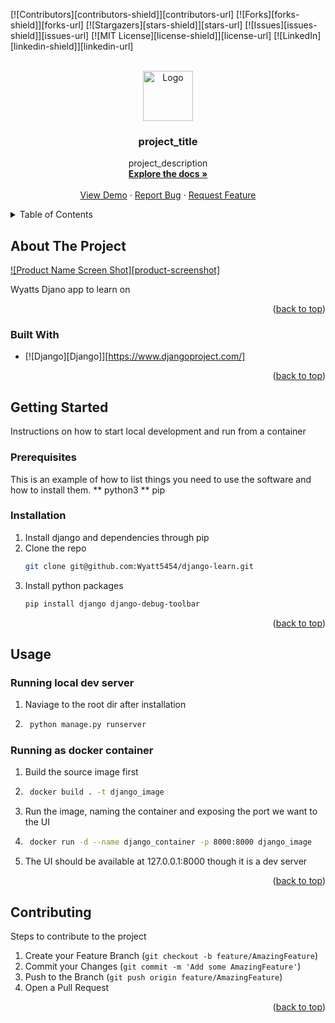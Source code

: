 <!-- Improved compatibility of back to top link: See: https://github.com/othneildrew/Best-README-Template/pull/73 -->
<a name="readme-top"></a>
<!--
*** Thanks for checking out the Best-README-Template. If you have a suggestion
*** that would make this better, please fork the repo and create a pull request
*** or simply open an issue with the tag "enhancement".
*** Don't forget to give the project a star!
*** Thanks again! Now go create something AMAZING! :D
-->



<!-- PROJECT SHIELDS -->
<!--
*** I'm using markdown "reference style" links for readability.
*** Reference links are enclosed in brackets [ ] instead of parentheses ( ).
*** See the bottom of this document for the declaration of the reference variables
*** for contributors-url, forks-url, etc. This is an optional, concise syntax you may use.
*** https://www.markdownguide.org/basic-syntax/#reference-style-links
-->
[![Contributors][contributors-shield]][contributors-url]
[![Forks][forks-shield]][forks-url]
[![Stargazers][stars-shield]][stars-url]
[![Issues][issues-shield]][issues-url]
[![MIT License][license-shield]][license-url]
[![LinkedIn][linkedin-shield]][linkedin-url]



<!-- PROJECT LOGO -->
<br />
<div align="center">
  <a href="https://github.com/github_username/repo_name">
    <img src="images/logo.png" alt="Logo" width="80" height="80">
  </a>

<h3 align="center">project_title</h3>

  <p align="center">
    project_description
    <br />
    <a href="https://github.com/github_username/repo_name"><strong>Explore the docs »</strong></a>
    <br />
    <br />
    <a href="https://github.com/github_username/repo_name">View Demo</a>
    ·
    <a href="https://github.com/github_username/repo_name/issues">Report Bug</a>
    ·
    <a href="https://github.com/github_username/repo_name/issues">Request Feature</a>
  </p>
</div>



<!-- TABLE OF CONTENTS -->
<details>
  <summary>Table of Contents</summary>
  <ol>
    <li>
      <a href="#about-the-project">About The Project</a>
      <ul>
        <li><a href="#built-with">Built With</a></li>
      </ul>
    </li>
    <li>
      <a href="#getting-started">Getting Started</a>
      <ul>
        <li><a href="#prerequisites">Prerequisites</a></li>
        <li><a href="#installation">Installation</a></li>
      </ul>
    </li>
    <li><a href="#usage">Usage</a></li>
    <li><a href="#contributing">Contributing</a></li>
  </ol>
</details>



<!-- ABOUT THE PROJECT -->
## About The Project

[![Product Name Screen Shot][product-screenshot]](https://example.com)

Wyatts Djano app to learn on

<p align="right">(<a href="#readme-top">back to top</a>)</p>



### Built With

* [![Django][Django]][https://www.djangoproject.com/]

<p align="right">(<a href="#readme-top">back to top</a>)</p>



<!-- GETTING STARTED -->
## Getting Started

Instructions on how to start local development and run from a container

### Prerequisites

This is an example of how to list things you need to use the software and how to install them.
** python3
** pip

### Installation

1. Install django and dependencies through pip
2. Clone the repo
   ```sh
   git clone git@github.com:Wyatt5454/django-learn.git
   ```
3. Install python packages
   ```sh
   pip install django django-debug-toolbar
   ```

<p align="right">(<a href="#readme-top">back to top</a>)</p>



<!-- USAGE EXAMPLES -->
## Usage

### Running local dev server

1. Naviage to the root dir after installation
2. ```sh
    python manage.py runserver
    ```

### Running as docker container

1. Build the source image first
2. ```sh
    docker build . -t django_image
    ```
3. Run the image, naming the container and exposing the port we want to the UI
4. ```sh
    docker run -d --name django_container -p 8000:8000 django_image
    ```
5. The UI should be available at 127.0.0.1:8000 though it is a dev server

<p align="right">(<a href="#readme-top">back to top</a>)</p>



<!-- CONTRIBUTING -->
## Contributing

Steps to contribute to the project

1. Create your Feature Branch (`git checkout -b feature/AmazingFeature`)
2. Commit your Changes (`git commit -m 'Add some AmazingFeature'`)
3. Push to the Branch (`git push origin feature/AmazingFeature`)
4. Open a Pull Request

<p align="right">(<a href="#readme-top">back to top</a>)</p>


